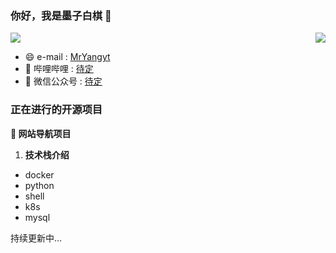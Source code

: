 ### 你好，我是墨子白棋 👋

<!--
**MrYangyt/MrYangyt** is a ✨ _special_ ✨ repository because its `README.md` (this file) appears on your GitHub profile.

Here are some ideas to get you started:

- 🔭 I’m currently working on ...
- 🌱 I’m currently learning ...
- 👯 I’m looking to collaborate on ...
- 🤔 I’m looking for help with ...
- 💬 Ask me about ...
- 📫 How to reach me: ...
- 😄 Pronouns: ...
- ⚡ Fun fact: ...
-->
<!-- <a href="https://github.com/MrYangyt/MrYangyt">
  <img align="right" src="https://github-readme-stats.vercel.app/api?username=MrYangyt&count_private=true&show_icons=true&theme=aura" />
</a>-->
<!-- <a href="https://github.com/MrYangyt/MrYangyt">
  <img align="right" src="https://github-readme-stats.vercel.app/api/top-langs/?username=MrYangyt&layout=aura)](https://github.com/anuraghazra/github-readme-stats)" />
</a>-->

<a href="https://github.com/MrYangyt/github-readme-stats">
  <img align="right" src="https://github-readme-stats.vercel.app/api?username=MrYangyt&count_private=true&show_icons=true&theme=buefy" />
</a>
<!-- <a href="https://github.com/MrYangyt/anuraghazra.github.io">
  <img align="absbottom" src="https://github-readme-stats.vercel.app//api/top-langs/?username=MrYangyt&theme=buefy" />
</a>-->


![](https://visitor-badge.glitch.me/badge?page_id=MrYangyt.readme)

- :smile:  e-mail : [MrYangyt](MrYangYtao@163.com)
- :blowfish:  哔哩哔哩 : [待定](https://space.bilibili.com)
- :bath: 微信公众号 : [待定](https://mp.weixin.qq.com)

### 正在进行的开源项目

**:pushpin: 网站导航项目**
1. **技术栈介绍**
- docker
- python
- shell
- k8s
- mysql

持续更新中...
